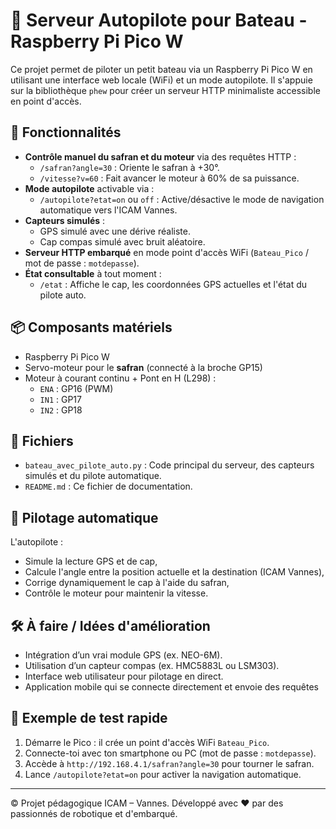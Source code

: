 # 🚤 Serveur Autopilote pour Bateau - Raspberry Pi Pico W

Ce projet permet de piloter un petit bateau via un Raspberry Pi Pico W en utilisant une interface web locale (WiFi) et un mode autopilote. Il s'appuie sur la bibliothèque `phew` pour créer un serveur HTTP minimaliste accessible en point d'accès.

## 🧩 Fonctionnalités

- **Contrôle manuel du safran et du moteur** via des requêtes HTTP :
  - `/safran?angle=30` : Oriente le safran à +30°.
  - `/vitesse?v=60` : Fait avancer le moteur à 60% de sa puissance.
- **Mode autopilote** activable via :
  - `/autopilote?etat=on` ou `off` : Active/désactive le mode de navigation automatique vers l'ICAM Vannes.
- **Capteurs simulés** :
  - GPS simulé avec une dérive réaliste.
  - Cap compas simulé avec bruit aléatoire.
- **Serveur HTTP embarqué** en mode point d'accès WiFi (`Bateau_Pico` / mot de passe : `motdepasse`).
- **État consultable** à tout moment :
  - `/etat` : Affiche le cap, les coordonnées GPS actuelles et l'état du pilote auto.

## 📦 Composants matériels

- Raspberry Pi Pico W
- Servo-moteur pour le **safran** (connecté à la broche GP15)
- Moteur à courant continu + Pont en H (L298) :
  - `ENA` : GP16 (PWM)
  - `IN1` : GP17
  - `IN2` : GP18

## 🔧 Fichiers

- `bateau_avec_pilote_auto.py` : Code principal du serveur, des capteurs simulés et du pilote automatique.
- `README.md` : Ce fichier de documentation.

## 🧠 Pilotage automatique

L'autopilote :
- Simule la lecture GPS et de cap,
- Calcule l'angle entre la position actuelle et la destination (ICAM Vannes),
- Corrige dynamiquement le cap à l'aide du safran,
- Contrôle le moteur pour maintenir la vitesse.

## 🛠️ À faire / Idées d'amélioration

- Intégration d’un vrai module GPS (ex. NEO-6M).
- Utilisation d’un capteur compas (ex. HMC5883L ou LSM303).
- Interface web utilisateur pour pilotage en direct.
- Application mobile qui se connecte directement et envoie des requêtes

## 🧪 Exemple de test rapide

1. Démarre le Pico : il crée un point d'accès WiFi `Bateau_Pico`.
2. Connecte-toi avec ton smartphone ou PC (mot de passe : `motdepasse`).
3. Accède à `http://192.168.4.1/safran?angle=30` pour tourner le safran.
4. Lance `/autopilote?etat=on` pour activer la navigation automatique.

---

© Projet pédagogique ICAM – Vannes. Développé avec ❤️ par des passionnés de robotique et d'embarqué.
